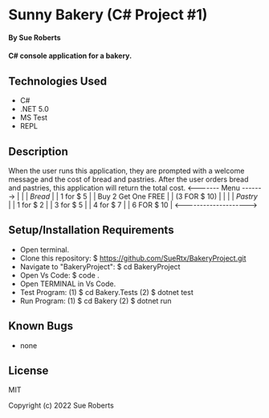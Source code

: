 # Sunny Bakery (C# Project #1)

#### By Sue Roberts

####  C# console application for a bakery.

## Technologies Used

* C#
* .NET 5.0
* MS Test
* REPL

## Description
When the user runs this application, they are prompted with a welcome message and the cost of bread and pastries. After the user orders  bread and pastries, this application will return the total cost.
<------- Menu ------->
|                    |
|      *Bread*       |
|     1 for $ 5      |
| Buy 2 Get One FREE |
|    (3 FOR $ 10)    |
|                    |
|      *Pastry*      |
|     1 for $ 2      |
|     3 for $ 5      |
|     4 for $ 7      |
|     6 FOR $ 10     |
<-------------------->

## Setup/Installation Requirements

* Open terminal.
* Clone this repository: $ https://github.com/SueRtx/BakeryProject.git
* Navigate to "BakeryProject": $ cd BakeryProject
* Open Vs Code: $ code .
* Open TERMINAL in Vs Code.
* Test Program: (1) $ cd Bakery.Tests  (2) $ dotnet test 
* Run Program: (1) $ cd Bakery  (2) $ dotnet run 

## Known Bugs

* none

## License

MIT

Copyright (c) 2022 Sue Roberts

